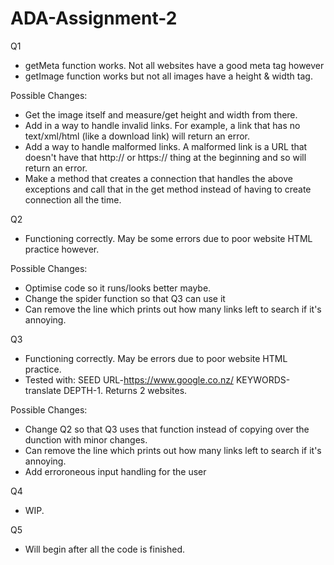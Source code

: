 # ADA-Assignment-2
Q1
- getMeta function works. Not all websites have a good meta tag however
- getImage function works but not all images have a height & width tag. 

Possible Changes:
- Get the image itself and measure/get height and width from there. 
- Add in a way to handle invalid links. For example, a link that has no text/xml/html (like a download link) will return an error.
- Add a way to handle malformed links. A malformed link is a URL that doesn't have that http:// or https:// thing at the beginning and so   will return an error.
- Make a method that creates a connection that handles the above exceptions and call that in the get method instead of having to create     connection all the time.
  
Q2
- Functioning correctly. May be some errors due to poor website HTML practice however.

Possible Changes:
- Optimise code so it runs/looks better maybe.
- Change the spider function so that Q3 can use it
- Can remove the line which prints out how many links left to search if it's annoying.

Q3
- Functioning correctly. May be errors due to poor website HTML practice.
- Tested with: SEED URL-https://www.google.co.nz/ KEYWORDS-translate DEPTH-1. Returns 2 websites.

Possible Changes:
- Change Q2 so that Q3 uses that function instead of copying over the dunction with minor changes.
- Can remove the line which prints out how many links left to search if it's annoying.
- Add erroroneous input handling for the user

Q4
- WIP.

Q5
- Will begin after all the code is finished.
